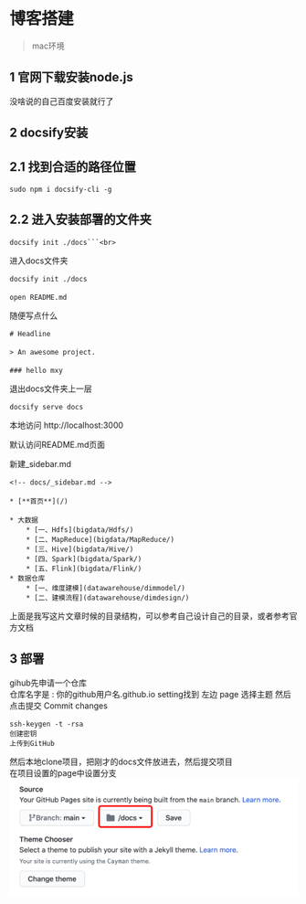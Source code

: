 # 博客搭建

> mac环境

## 1 官网下载安装node.js

没啥说的自己百度安装就行了

## 2 docsify安装

## 2.1 找到合适的路径位置

    sudo npm i docsify-cli -g

## 2.2 进入安装部署的文件夹

    docsify init ./docs```<br>

进入docs文件夹

    docsify init ./docs

    open README.md

随便写点什么

    # Headline

    > An awesome project.

    ### hello mxy
退出docs文件夹上一层

    docsify serve docs

本地访问  http://localhost:3000

默认访问README.md页面

新建_sidebar.md

    <!-- docs/_sidebar.md -->

    * [**首页**](/)

    * 大数据
        * [一、Hdfs](bigdata/Hdfs/)
        * [二、MapReduce](bigdata/MapReduce/)
        * [三、Hive](bigdata/Hive/)
        * [四、Spark](bigdata/Spark/)
        * [五、Flink](bigdata/Flink/)
    * 数据仓库
        * [一、维度建模](datawarehouse/dimmodel/)
        * [二、建模流程](datawarehouse/dimdesign/)

上面是我写这片文章时候的目录结构，可以参考自己设计自己的目录，或者参考官方文档

## 3 部署
gihub先申请一个仓库 <br>
仓库名字是 : 你的github用户名.github.io
setting找到 左边 page 选择主题 然后点击提交 Commit changes

    ssh-keygen -t -rsa
    创建密钥
    上传到GitHub

然后本地clone项目，把刚才的docs文件放进去，然后提交项目<br>
在项目设置的page中设置分支<br>
![avatar](d1.png)<br>

